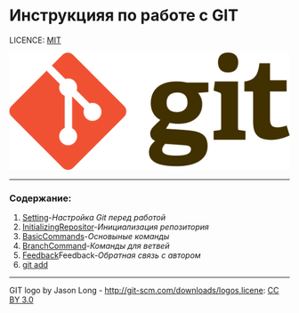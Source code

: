 # Инструкцияя по работе с GIT

LICENCE: [MIT](/licence.md)

![Git-logo](./assets/Git-logo.svg.png)

---

### Содержание:
1. [Setting](setting.md)-*Настройка Git перед работой*
2. [InitializingRepositor](InitializingRepository.md)-*Инициализация репозитория*
3. [BasicCommands](BasicCommands)-*Основыные команды*
4. [BranchCommand](BranchCommand)-*Команды для ветвей*
5. [Feedback](Feedback)Feedback-*Обратная связь с автором*
2. [git add](add.md)

---

 GIT logo by Jason Long - http://git-scm.com/downloads/logos,licene: [CC BY 3.0](https://creativecommons.org/licenses/by/3.0/)
